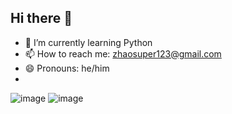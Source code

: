 ## Hi there 👋
- 🌱 I’m currently learning Python
- 📫 How to reach me: zhaosuper123@gmail.com
- 😄 Pronouns: he/him
- <br>
![image](https://github.com/user-attachments/assets/495050bd-3456-48c4-91ab-4a082fb6a17d)
![image](https://github.com/user-attachments/assets/ef6601db-5872-48b4-aa29-53abb98058fd)
